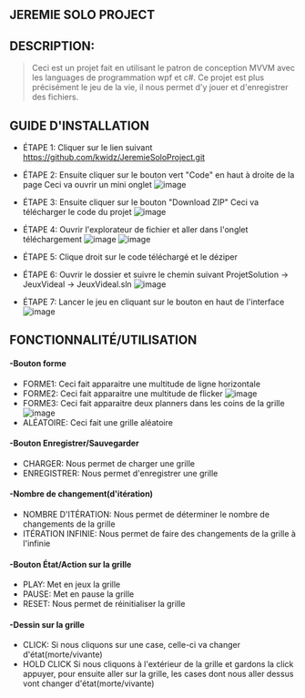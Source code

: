 ## JEREMIE SOLO PROJECT
## DESCRIPTION:
> Ceci est un projet fait en utilisant le patron de conception MVVM avec les languages de programmation wpf et c#.
Ce projet est plus précisément le jeu de la vie, il nous permet d'y jouer et d'enregistrer des fichiers.


## GUIDE D'INSTALLATION

- ÉTAPE 1:
Cliquer sur le lien suivant
https://github.com/kwidz/JeremieSoloProject.git
- ÉTAPE 2:
Ensuite cliquer sur le bouton vert "Code" en haut à droite de la page
Ceci va ouvrir un mini onglet
![image](https://github.com/kwidz/JeremieSoloProject/blob/main/Image/Code.png)
- ÉTAPE 3:
Ensuite cliquer sur le bouton "Download ZIP"
Ceci va télécharger le code du projet
![image](https://github.com/kwidz/JeremieSoloProject/blob/main/Image/Zip.png)
- ÉTAPE 4:
Ouvrir l'explorateur de fichier et aller dans l'onglet téléchargement
![image](https://github.com/kwidz/JeremieSoloProject/blob/main/Image/fichier.png)
![image](https://github.com/kwidz/JeremieSoloProject/blob/main/Image/down.png)

- ÉTAPE 5:
Clique droit sur le code téléchargé et le déziper
- ÉTAPE 6:
Ouvrir le dossier et suivre le chemin suivant
ProjetSolution -> JeuxVideal -> JeuxVideal.sln
![image](https://github.com/kwidz/JeremieSoloProject/blob/main/Image/sln.png)
- ÉTAPE 7:
Lancer le jeu en cliquant sur le bouton en haut de l'interface
![image](https://github.com/kwidz/JeremieSoloProject/blob/main/Image/play.png)


## FONCTIONNALITÉ/UTILISATION

#### -Bouton forme
- FORME1:
Ceci fait apparaitre une multitude de ligne horizontale
- FORME2:
Ceci fait apparaitre une multitude de flicker
![image](https://github.com/kwidz/JeremieSoloProject/blob/main/Image/Flicker.png)
- FORME3:
Ceci fait apparaitre deux planners dans les coins de la grille
![image](https://github.com/kwidz/JeremieSoloProject/blob/main/Image/Planner.png)
- ALÉATOIRE:
Ceci fait une grille aléatoire

#### -Bouton Enregistrer/Sauvegarder 
- CHARGER:
Nous permet de charger une grille
- ENREGISTRER:
Nous permet d'enregistrer une grille

#### -Nombre de changement(d'itération) 
- NOMBRE D'ITÉRATION:
Nous permet de déterminer le nombre de changements de la grille
- ITÉRATION INFINIE:
Nous permet de faire des changements de la grille à l'infinie

#### -Bouton État/Action sur la grille
- PLAY:
Met en jeux la grille
- PAUSE:
Met en pause la grille
- RESET:
Nous permet de réinitialiser la grille

#### -Dessin sur la grille
- CLICK:
Si nous cliquons sur une case, celle-ci va changer d'état(morte/vivante)
- HOLD CLICK
Si nous cliquons à l'extérieur de la grille et gardons la click appuyer, pour ensuite aller sur la grille, les cases dont nous aller dessus vont changer d'état(morte/vivante)
